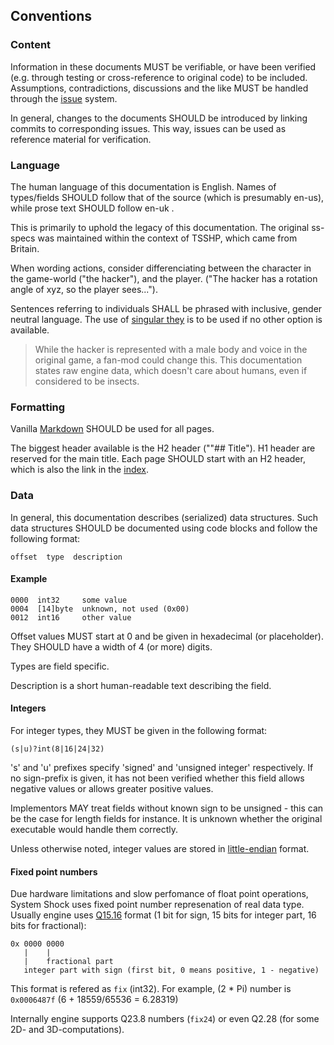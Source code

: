 ## Conventions

### Content
Information in these documents MUST be verifiable, or have been verified (e.g. through testing or cross-reference to original code) to be included. Assumptions, contradictions, discussions and the like MUST be handled through the [issue](https://github.com/inkyblackness/ss-specs/issues) system.

In general, changes to the documents SHOULD be introduced by linking commits to corresponding issues. This way, issues can be used as reference material for verification.

### Language
The human language of this documentation is English. Names of types/fields SHOULD follow that of the source (which is presumably en-us), while prose text SHOULD follow en-uk .

This is primarily to uphold the legacy of this documentation. The original ss-specs was maintained within the context of TSSHP, which came from Britain.

When wording actions, consider differenciating between the character in the game-world ("the hacker"), and the player. ("The hacker has a rotation angle of xyz, so the player sees...").

Sentences referring to individuals SHALL be phrased with inclusive, gender neutral language. The use of [singular they](https://en.wikipedia.org/wiki/Singular_they) is to be used if no other option is available.

> While the hacker is represented with a male body and voice in the original game, a fan-mod could change this. This documentation states raw engine data, which doesn't care about humans, even if considered to be insects.

### Formatting

Vanilla [Markdown](http://daringfireball.net/projects/markdown/syntax) SHOULD be used for all pages.

The biggest header available is the H2 header (""## Title"). H1 header are reserved for the main title. Each page SHOULD start with an H2 header, which is also the link in the [index](index.md).


### Data
In general, this documentation describes (serialized) data structures. Such data structures SHOULD be documented using code blocks and follow the following format:

    offset  type  description


#### Example

    0000  int32     some value
    0004  [14]byte  unknown, not used (0x00)
    0012  int16     other value

Offset values MUST start at 0 and be given in hexadecimal (or placeholder). They SHOULD have a width of 4 (or more) digits.

Types are field specific.

Description is a short human-readable text describing the field.

#### Integers

For integer types, they MUST be given in the following format:

    (s|u)?int(8|16|24|32)

's' and 'u' prefixes specify 'signed' and 'unsigned integer' respectively. If no sign-prefix is given, it has not been verified whether this field allows negative values or allows greater positive values.

Implementors MAY treat fields without known sign to be unsigned - this can be the case for length fields for instance. It is unknown whether the original executable would handle them correctly.

Unless otherwise noted, integer values are stored in [little-endian](http://en.wikipedia.org/wiki/Endianness#Little-endian) format.

#### Fixed point numbers

Due hardware limitations and slow perfomance of float point operations, System Shock uses fixed point number represenation of real data type.
Usually engine uses [Q15.16](https://en.wikipedia.org/wiki/Q_(number_format)) format (1 bit for sign, 15 bits for integer part, 16 bits for fractional):

    0x 0000 0000
       |    |
       |    fractional part
       integer part with sign (first bit, 0 means positive, 1 - negative)

This format is refered as `fix` (int32). For example, (2 * Pi) number is `0x0006487f` (6 + 18559/65536 = 6.28319)

Internally engine supports Q23.8 numbers (`fix24`) or even Q2.28 (for some 2D- and 3D-computations).

